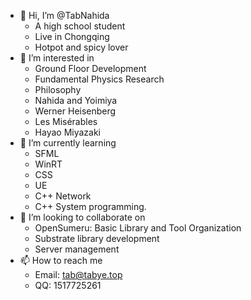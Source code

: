 - 👋 Hi, I’m @TabNahida
  - A high school student
  - Live in Chongqing
  - Hotpot and spicy lover
- 👀 I’m interested in 
  - Ground Floor Development
  - Fundamental Physics Research
  - Philosophy
  - Nahida and Yoimiya
  - Werner Heisenberg
  - Les Misérables
  - Hayao Miyazaki
- 🌱 I’m currently learning 
  - SFML
  - WinRT
  - CSS 
  - UE
  - C++ Network
  - C++ System programming.
- 💞️ I’m looking to collaborate on
  - OpenSumeru: Basic Library and Tool Organization
  - Substrate library development
  - Server management
- 📫 How to reach me 
  - Email: tab@tabye.top
  - QQ: 1517725261

<!---
TabNahida/TabNahida is a ✨ special ✨ repository because its `README.md` (this file) appears on your GitHub profile.
You can click the Preview link to take a look at your changes.
--->
